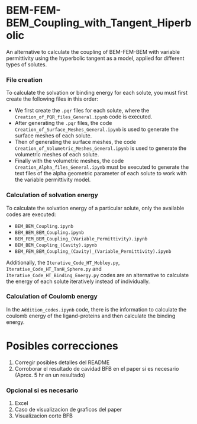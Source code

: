 # BEM-FEM-BEM_Coupling_with_Tangent_Hiperbolic
An alternative to calculate the coupling of BEM-FEM-BEM with variable permittivity using the hyperbolic tangent as a model, applied for different types of solutes.

### File creation
To calculate the solvation or binding energy for each solute, you must first create the following files in this order:
- We first create the `.pqr` files for each solute, where the `Creation_of_PQR_files_General.ipynb` code is executed.
- After generating the `.pqr` files, the code `Creation_of_Surface_Meshes_General.ipynb` is used to generate the surface meshes of each solute.
- Then of generating the surface meshes, the code `Creation_of_Volumetric_Meshes_General.ipynb` is used to generate the volumetric meshes of each solute.
- Finally with the volumetric meshes, the code `Creation_Alpha_files_General.ipynb` must be executed to generate the text files of the alpha geometric parameter of each solute to work with the variable permittivity model.

### Calculation of solvation energy
To calculate the solvation energy of a particular solute, only the available codes are executed:
- `BEM_BEM_Coupling.ipynb`
- `BEM_BEM_BEM_Coupling.ipynb`
- `BEM_FEM_BEM_Coupling_(Variable_Permittivity).ipynb`
- `BEM_BEM_Coupling_(Cavity).ipynb`
- `BEM_FEM_BEM_Coupling_(Cavity)_(Variable_Permittivity).ipynb`

Additionally, the `Iterative_Code_HT_Mobley.py`, `Iterative_Code_HT_TanH_Sphere.py` and `Iterative_Code_HT_Binding_Energy.py` codes are an alternative to calculate the energy of each solute iteratively instead of individually.

### Calculation of Coulomb energy
In the `Addition_codes.ipynb` code, there is the information to calculate the coulomb energy of the ligand-proteins and then calculate the binding energy.

# Posibles correcciones
1. Corregir posibles detalles del README
2. Corroborar el resultado de cavidad BFB en el paper si es necesario (Aprox. 5 hr en un resultado)
   
### Opcional si es necesario
1. Excel
2. Caso de visualizacion de graficos del paper
3. Visualizacion corte BFB
